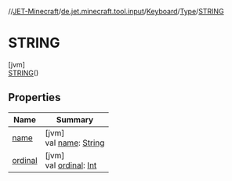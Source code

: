 //[JET-Minecraft](../../../../../index.md)/[de.jet.minecraft.tool.input](../../../index.md)/[Keyboard](../../index.md)/[Type](../index.md)/[STRING](index.md)

# STRING

[jvm]\
[STRING](index.md)()

## Properties

| Name | Summary |
|---|---|
| [name](../-a-n-y/index.md#-372974862%2FProperties%2F-726029290) | [jvm]<br>val [name](../-a-n-y/index.md#-372974862%2FProperties%2F-726029290): [String](https://kotlinlang.org/api/latest/jvm/stdlib/kotlin/-string/index.html) |
| [ordinal](../-a-n-y/index.md#-739389684%2FProperties%2F-726029290) | [jvm]<br>val [ordinal](../-a-n-y/index.md#-739389684%2FProperties%2F-726029290): [Int](https://kotlinlang.org/api/latest/jvm/stdlib/kotlin/-int/index.html) |
